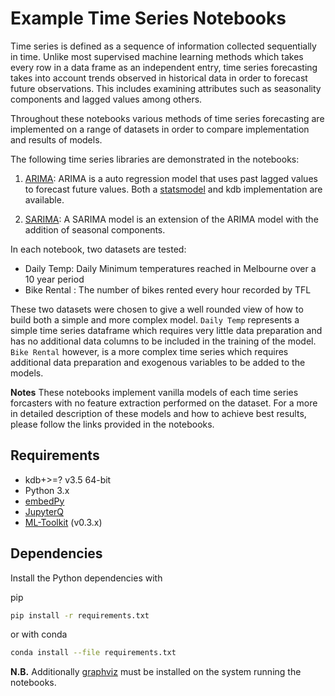 # Example Time Series Notebooks

Time series is defined as a sequence of information collected sequentially in time. Unlike most supervised machine learning methods which takes every row in a data frame as an independent entry, time series forecasting takes into account trends observed in historical data in order to forecast future observations. This includes examining attributes such as seasonality components and lagged values among others. 

Throughout these notebooks various methods of time series forecasting are implemented on a range of datasets in order to compare implementation and results of models.


The following time series libraries are demonstrated in the notebooks:

1. [ARIMA](https://machinelearningmastery.com/arima-for-time-series-forecasting-with-python/): ARIMA is a auto regression model that uses past lagged values to forecast future values. Both a [statsmodel](https://www.statsmodels.org/stable/generated/statsmodels.tsa.arima_model.ARIMA.html) and kdb implementation are available.

1. [SARIMA](https://machinelearningmastery.com/sarima-for-time-series-forecasting-in-python/#:~:text=An%20extension%20to%20ARIMA%20that,data%20containing%20trends%20and%20seasonality.): A SARIMA model is an extension of the ARIMA model with the addition of seasonal components.


In each notebook, two datasets are tested:

- Daily Temp: Daily Minimum temperatures reached in Melbourne over a 10 year period
- Bike Rental : The number of bikes rented every hour recorded by TFL

These two datasets were chosen to give a well rounded view of how to build both a simple and more complex model. 
`Daily Temp` represents a simple time series dataframe which requires very little data preparation and has no additional data columns to be included in the training of the model. `Bike Rental` however, is a more complex time series which requires additional data preparation and exogenous variables to be added to the models. 

**Notes**
These notebooks implement vanilla models of each time series forcasters with no feature extraction performed on the dataset. For a more in detailed description of these models and how to achieve best results, please follow the links provided in the notebooks.  

## Requirements

- kdb+>=? v3.5 64-bit
- Python 3.x
- [embedPy](https://github.com/KxSystems/embedPy)
- [JupyterQ](https://github.com/KxSystems/jupyterq)
- [ML-Toolkit](https://github.com/KxSystems/ml) (v0.3.x)

## Dependencies

Install the Python dependencies with

pip
```bash
pip install -r requirements.txt
```

or with conda
```bash
conda install --file requirements.txt
```
**N.B.** Additionally [graphviz](http://www.graphviz.org/download/) must be installed on the system running the notebooks.
